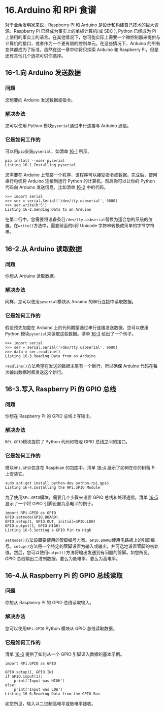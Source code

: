 # 16.Arduino 和 RPi 食谱

对于业余发明家来说，Raspberry PI 和 Arduino 是设计和构建自己技术的巨大资源。Raspberry Pi 已经成为事实上的单板计算机(或 SBC ), Python 已经成为 Pi 上使用的事实上的语言。在其他情况下，您可能实际上需要一个微控制器来提供与计算机的接口，或者作为一个更有限的控制单元。在这些情况下，Arduino 的所有变体都成为了标准。虽然在这一章中你将只探索 Arduino 和 Raspberry Pi，但是还有其他几个选项可供你选择。

## 16-1.向 Arduino 发送数据

### 问题

您想要向 Arduino 发送数据或指令。

### 解决办法

您可以使用 Python 模块`pyserial`通过串行连接与 Arduino 通信。

### 它是如何工作的

可以用`pip`安装`pyserial`，如清单 [16-1](#Par5) 所示。

```
pip install --user pyserial
Listing 16-1.Installing pyserial

```

您需要在 Arduino 上预装一个程序，该程序可以接受指令或数据。完成后，使用串行电缆将 Arduino 连接到运行 Python 的计算机。然后你可以让你的 Python 代码向 Arduino 发送信息，比如清单 [16-2](#Par7) 中的代码。

```
>>> import serial
>>> ser = serial.Serial('/dev/tty.usbserial', 9600)
>>> ser.write(b'5')
Listing 16-2.Sending Data to an Arduino

```

在第二行中，您需要将设备条目`/dev/tty.usbserial`替换为适合您的系统的位置。在`write()`方法中，需要前面的`b`将 Unicode 字符串转换成简单的字节字符串。

## 16-2.从 Arduino 读取数据

### 问题

你想从 Arduino 读取数据。

### 解决办法

同样，您可以使用`pyserial`模块从 Arduino 的串行连接中读取数据。

### 它是如何工作的

假设预先加载在 Arduino 上的代码期望通过串行连接发送数据，您可以使用 Python 模块`pyserial`来读取这些数据。清单 [16-3](#Par12) 给出了一个例子。

```
>>> import serial
>>> ser = serial.Serial('/dev/tty.usbserial', 9600)
>>> data = ser.readline()
Listing 16-3.Reading Data from an Arduino

```

`readline()`方法希望在发送的数据末尾有一个新行，所以确保 Arduino 代码在每次输出数据时都发送这个新行。

## 16-3.写入 Raspberry Pi 的 GPIO 总线

### 问题

你想在 Raspberry Pi 的 GPIO 总线上写输出。

### 解决办法

`RPi.GPIO`模块提供了 Python 代码和物理 GPIO 总线之间的接口。

### 它是如何工作的

模块`RPi.GPIO`包含在 Raspbian 的包库中。清单 [16-4](#Par17) 展示了如何在你的树莓 Pi 上安装它。

```
sudo apt-get install python-dev python-rpi.gpio
Listing 16-4.Installing the RPi.GPIO Module

```

为了使用`RPi.GPIO`模块，需要几个步骤来设置 GPIO 总线和处理通信。清单 [16-5](#Par19) 显示了一个将 GPIO 引脚设置为高电平的例子。

```
import RPi.GPIO as GPIO
GPIO.setmode(GPIO.BOARD)
GPIO.setup(1, GPIO.OUT, initial=GPIO.LOW)
GPIO.output(1, GPIO.HIGH)
Listing 16-5.Setting a GPIO Pin to High

```

`setmode()`方法设置要使用的管脚编号方案。`GPIO.BOARD`使用电路板上的引脚编号。`setup()`方法将一个特定的管脚设置为输入或输出，并可选地设置管脚的初始值。然后，您可以使用`output()`方法将输出发送到有问题的管脚。如您所见，GPIO 总线输出二进制数据，要么为低电平，要么为高电平。

## 16-4.从 Raspberry Pi 的 GPIO 总线读取

### 问题

你想从 Raspberry Pi 的 GPIO 总线读取输入。

### 解决办法

您可以使用`RPi.GPIO` Python 模块从 GPIO 总线读取数据。

### 它是如何工作的

清单 [16-6](#Par24) 提供了如何从一个 GPIO 引脚读入数据的基本示例。

```
import RPi.GPIO as GPIO

GPIO.setup(1, GPIO.IN)
if GPIO.input(1):
    print('Input was HIGH')
else:
    print('Input was LOW')
Listing 16-6.Reading Data from the GPIO Bus

```

如您所见，输入以二进制高电平或低电平接收。